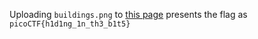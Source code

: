 Uploading `buildings.png` to [this page](https://stylesuxx.github.io/steganography/) presents
the flag as `picoCTF{h1d1ng_1n_th3_b1t5}`

